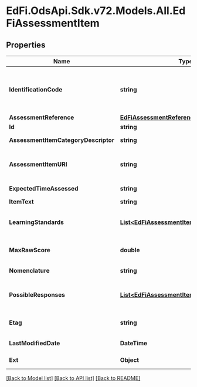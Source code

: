 # EdFi.OdsApi.Sdk.v72.Models.All.EdFiAssessmentItem

## Properties

Name | Type | Description | Notes
------------ | ------------- | ------------- | -------------
**IdentificationCode** | **string** | A unique number or alphanumeric code assigned to a space, room, site, building, individual, organization, program, or institution by a school, school system, state, or other agency or entity. | 
**AssessmentReference** | [**EdFiAssessmentReference**](EdFiAssessmentReference.md) |  | 
**Id** | **string** |  | [optional] 
**AssessmentItemCategoryDescriptor** | **string** | Category or type of the assessment item. | [optional] 
**AssessmentItemURI** | **string** | The URI (typical a URL) pointing to the entry in an assessment item bank, which describes this content item. | [optional] 
**ExpectedTimeAssessed** | **string** | The duration of time allotted for the assessment item. | [optional] 
**ItemText** | **string** | The text of the item. | [optional] 
**LearningStandards** | [**List&lt;EdFiAssessmentItemLearningStandard&gt;**](EdFiAssessmentItemLearningStandard.md) | An unordered collection of assessmentItemLearningStandards. Learning standard tested by this item. | [optional] 
**MaxRawScore** | **double** | The maximum raw score achievable across all assessment items that are correct and scored at the maximum. | [optional] 
**Nomenclature** | **string** | Reflects the specific nomenclature used for assessment item. | [optional] 
**PossibleResponses** | [**List&lt;EdFiAssessmentItemPossibleResponse&gt;**](EdFiAssessmentItemPossibleResponse.md) | An unordered collection of assessmentItemPossibleResponses. A possible response to an assessment item. | [optional] 
**Etag** | **string** | A unique system-generated value that identifies the version of the resource. | [optional] 
**LastModifiedDate** | **DateTime** | The date and time the resource was last modified. | [optional] 
**Ext** | **Object** | Extensions to the AssessmentItem entity. | [optional] 

[[Back to Model list]](../../README.md#documentation-for-models) [[Back to API list]](../../README.md#documentation-for-api-endpoints) [[Back to README]](../../README.md)

